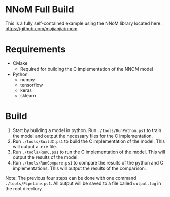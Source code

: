 # NNoM Full Build

This is a fully self-contained example using the NNoM library located here: https://github.com/majianjia/nnom

# Requirements
- CMake
    - Required for building the C implementation of the NNOM model
- Python
    - numpy
    - tensorflow
    - keras
    - sklearn

# Build

1. Start by building a model in python. Run `./tools/RunPython.ps1` to train the model and output the necessary files for the C implementation.
2. Run `./tools/BuildC.ps1` to build the C implementation of the model. This will output a .exe file.
3. Run `./tools/RunC.ps1` to run the C implementation of the model. This will output the results of the model.
4. Run `./tools/RunCompare.ps1` to compare the results of the python and C implementations. This will output the results of the comparison.

Note: The previous four steps can be done with one command `./tools/Pipeline.ps1`. All output will be saved to a file called `output.log` in the root directory.
